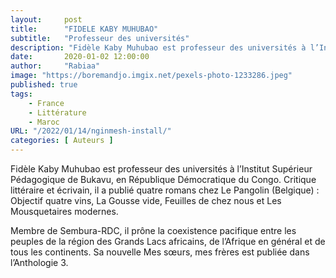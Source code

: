 ```yaml
---
layout:     post 
title:      "FIDELE KABY MUHUBAO"
subtitle:   "Professeur des universités"
description: "Fidèle Kaby Muhubao est professeur des universités à l’Institut Supérieur Pédagogique de Bukavu, en République Démocratique du Congo. Critique littéraire et écrivain, il a publié quatre romans chez Le Pangolin (Belgique) : Objectif quatre vins, La Gousse vide, Feuilles de chez nous et Les Mousquetaires modernes. "
date:       2020-01-02 12:00:00
author:     "Rabiaa"
image: "https://boremandjo.imgix.net/pexels-photo-1233286.jpeg"
published: true
tags:
    - France 
    - Littérature
    - Maroc
URL: "/2022/01/14/nginmesh-install/"
categories: [ Auteurs ]
---
```



Fidèle Kaby Muhubao est professeur des universités à l’Institut Supérieur Pédagogique de Bukavu, en République Démocratique du Congo. Critique littéraire et écrivain, il a publié quatre romans chez Le Pangolin (Belgique) : Objectif quatre vins, La Gousse vide, Feuilles de chez nous et Les Mousquetaires modernes. 

Membre de Sembura-RDC, il prône la coexistence pacifique entre les peuples de la région des Grands Lacs africains, de l’Afrique 
en général et de tous les continents. Sa nouvelle Mes sœurs, mes frères est publiée dans l’Anthologie 3.